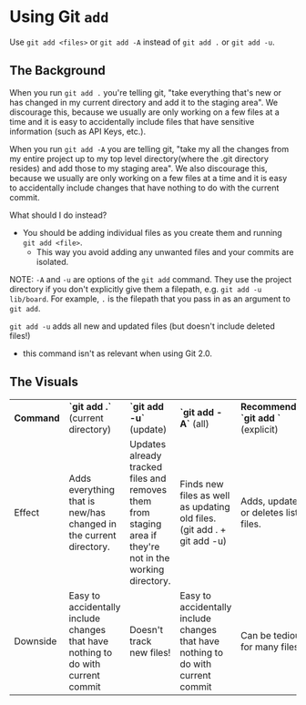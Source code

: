 # Using Git `add`

Use `git add <files>` or `git add -A` instead of `git add .` or `git add -u`.

## The Background

When you run `git add .`  you're telling git, "take everything that's new or has
changed in my current directory and add it to the staging area". We discourage
this, because we usually are only working on a few files at a time and it is
easy to accidentally include files that have sensitive information (such as API
Keys, etc.).

When you run `git add -A` you are telling git, "take my all the changes from my
entire project up to my top level directory(where the .git directory resides)
and add those to my staging area". We also discourage this, because we usually
are only working on a few files at a time and it is easy to accidentally include
changes that have nothing to do with the current commit.

What should I do instead?

-  You should be adding individual files as you create them and running `git add
   <file>`.
    - This way you avoid adding any unwanted files and your commits are
      isolated. 

NOTE: `-A` and `-u` are options of the `git add` command. They use the project
directory if you don't explicitly give them a filepath, e.g. `git add -u
lib/board`. For example, `.` is the filepath that you pass in as an argument to
`git add`.

`git add -u` adds all new and updated files (but doesn't include deleted files!)
- this command isn't as relevant when using Git 2.0.  


## The Visuals

<table>
  <tr>
    <td><strong>Command</strong></td>
    <td><strong>`git add .`</strong> (current directory)</td>
    <td><strong>`git add -u`</strong> (update)</td>
    <td><strong>`git add -A`</strong> (all)</td>
    <td><strong>Recommended: `git add <files>`</strong> (explicit)</td>
  </tr>
  <tr>
    <td>Effect</td>
    <td>Adds everything that is new/has changed in the current directory.</td>
    <td>Updates already tracked files and removes them from staging area if they're not in the working directory.</td>
    <td>Finds new files as well as updating old files. (git add . + git add -u)</td>
    <td>Adds, updates or deletes listed files.</td>
  </tr>
  <tr>
    <td>Downside</td>
    <td>Easy to accidentally include changes that have nothing to do with current commit</td>
    <td>Doesn't track new files!</td>
    <td>Easy to accidentally include changes that have nothing to do with current commit</td>
    <td>Can be tedious for many files.</td>
  </tr>
</table>
